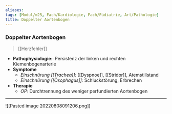 ```yaml
---
aliases: 
tags: [Modul/m25, Fach/Kardiologie, Fach/Pädiatrie, Art/Pathologie]
title: Doppelter Aortenbogen
---
```

### Doppelter Aortenbogen
> [[Herzfehler]]
- **Pathophysiologie**:: Persistenz der linken und rechten Kiemenbogenarterie
- **Symptome**
	- *Einschnürung [[Trachea]]:* [[Dyspnoe]], [[Stridor]], Atemstillstand
	- *Einschnürung [[Ösophagus]]:* Schluckstörung, Erbrechen
- **Therapie**
	- *OP:* Durchtrennung des weniger perfundierten Aortenbogen
---
![[Pasted image 20220808091206.png]]